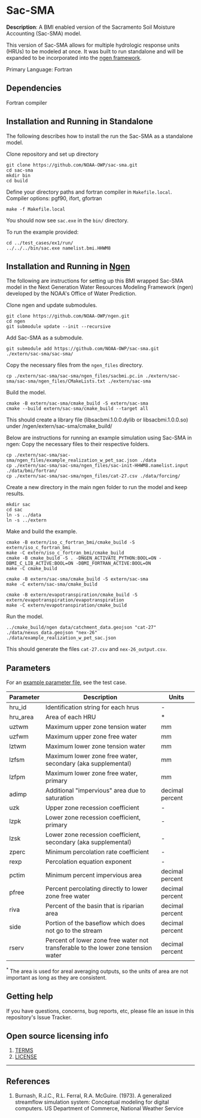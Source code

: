 # Sac-SMA

**Description**:  A BMI enabled version of the Sacramento Soil Moisture Accounting (Sac-SMA) model.  

This version of Sac-SMA allows for multiple hydrologic response units (HRUs) to be modeled at once.  It was built to run standalone and will be expanded to be incorporated into the [ngen framework](https://github.com/NOAA-OWP/ngen).

Primary Language: Fortran


## Dependencies
Fortran compiler

## Installation and Running in Standalone

The following describes how to install the run the Sac-SMA as a standalone model.

Clone repository and set up directory
```
git clone https://github.com/NOAA-OWP/sac-sma.git
cd sac-sma
mkdir bin
cd build
```

Define your directory paths and fortran compiler in `Makefile.local`. 
Compiler options: pgf90, ifort, gfortran

```
make -f Makefile.local
```

You should now see `sac.exe` in the `bin/` directory. 

To run the example provided:

```
cd ../test_cases/ex1/run/
../../../bin/sac.exe namelist.bmi.HHWM8
```

## Installation and Running in [Ngen](https://github.com/NOAA-OWP/ngen)

The following are instructions for setting up this BMI wrapped Sac-SMA model in the Next Generation Water Resources Modeling Framework (ngen) developed by the NOAA's Office of Water Prediction.

Clone ngen and update submodules.
```
git clone https://github.com/NOAA-OWP/ngen.git
cd ngen
git submodule update --init --recursive
```

Add Sac-SMA as a submodule.
```
git submodule add https://github.com/NOAA-OWP/sac-sma.git ./extern/sac-sma/sac-sma/
```

Copy the necessary files from the `ngen_files` directory.
```
cp ./extern/sac-sma/sac-sma/ngen_files/sacbmi.pc.in ./extern/sac-sma/sac-sma/ngen_files/CMakeLists.txt ./extern/sac-sma
```

Build the model.
```
cmake -B extern/sac-sma/cmake_build -S extern/sac-sma
cmake --build extern/sac-sma/cmake_build --target all
```
This should create a library file (libsacbmi.1.0.0.dylib or libsacbmi.1.0.0.so) under /ngen/extern/sac-sma/cmake_build/

Below are instructions for running an example simulation using Sac-SMA in ngen:
Copy the necessary files to their respective folders.
```
cp ./extern/sac-sma/sac-sma/ngen_files/example_realization_w_pet_sac.json ./data
cp ./extern/sac-sma/sac-sma/ngen_files/sac-init-HHWM8.namelist.input ./data/bmi/fortran/
cp ./extern/sac-sma/sac-sma/ngen_files/cat-27.csv ./data/forcing/
```

Create a new directory in the main ngen folder to run the model and keep results.
``` 
mkdir sac
cd sac
ln -s ../data
ln -s ../extern
```

Make and build the example.
```
cmake -B extern/iso_c_fortran_bmi/cmake_build -S extern/iso_c_fortran_bmi
make -C extern/iso_c_fortran_bmi/cmake_build
cmake -B cmake_build -S . -DNGEN_ACTIVATE_PYTHON:BOOL=ON -DBMI_C_LIB_ACTIVE:BOOL=ON -DBMI_FORTRAN_ACTIVE:BOOL=ON
make -C cmake_build

cmake -B extern/sac-sma/cmake_build -S extern/sac-sma 
make -C extern/sac-sma/cmake_build

cmake -B extern/evapotranspiration/cmake_build -S extern/evapotranspiration/evapotranspiration
make -C extern/evapotranspiration/cmake_build
```

Run the model.
```
../cmake_build/ngen data/catchment_data.geojson "cat-27" ./data/nexus_data.geojson "nex-26" ./data/example_realization_w_pet_sac.json
```

This should generate the files `cat-27.csv` and `nex-26_output.csv`.

## Parameters

For an [example parameter file](https://github.com/NOAA-OWP/sac-sma/tree/master/test_cases/ex1/input/params), see the test case.

Parameter | Description | Units
----------|-------------|--------
hru_id | Identification string for each hrus | -
hru_area | Area of each HRU | * 
uztwm | Maximum upper zone tension water | mm
uzfwm | Maximum upper zone free water | mm
lztwm | Maximum lower zone tension water | mm
lzfsm | Maximum lower zone free water, secondary (aka supplemental) | mm
lzfpm | Maximum lower zone free water, primary | mm
adimp | Additional "impervious" area due to saturation | decimal percent
uzk | Upper zone recession coefficient | - 
lzpk | Lower zone recession coefficient, primary | - 
lzsk | Lower zone recession coefficient, secondary (aka supplemental) | -
zperc | Minimum percolation rate coefficient | - 
rexp | Percolation equation exponent | - 
pctim | Minimum percent impervious area | decimal percent
pfree | Percent percolating directly to lower zone free water | decimal percent
riva | Percent of the basin that is riparian area | decimal percent
side | Portion of the baseflow which does not go to the stream | decimal percent
rserv | Percent of lower zone free water not transferable to the lower zone tension water | decimal percent

<sup>*</sup> The area is used for areal averaging outputs, so the units of area are not important as long as they are consistent.


## Getting help

If you have questions, concerns, bug reports, etc, please file an issue in this repository's Issue Tracker.

## Open source licensing info
1. [TERMS](TERMS.md)
2. [LICENSE](LICENSE)


----

## References

1. Burnash, R.J.C., R.L. Ferral, R.A. McGuire. (1973). A generalized streamflow simulation system: Conceptual modeling for digital computers. US Department of Commerce, National Weather Service
